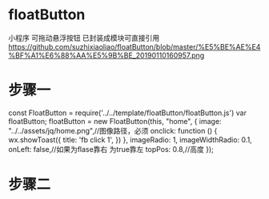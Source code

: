 # floatButton
小程序 可拖动悬浮按钮 已封装成模块可直接引用
https://github.com/suzhixiaoliao/floatButton/blob/master/%E5%BE%AE%E4%BF%A1%E6%88%AA%E5%9B%BE_20190110160957.png

# 步骤一
 const FloatButton = require('../../template/floatButton/floatButton.js')
 var floatButton;
     floatButton = new FloatButton(this, "home", {
       image: "../../assets/jq/home.png",//图像路径，必须
      onclick: function () {
       wx.showToast({
          title: 'fb click 1',
        })
     },
     imageRadio: 1,
     imageWidthRadio: 0.1,
       onLeft: false,//如果为flase靠右 为true靠左
       topPos: 0.8,//高度
    });
# 步骤二
<import src="../../template/floatButton/floatButton.wxml" />
<template is="floatButton" data="{{...home}}" />
# 步骤三@import '../../template/floatButton/floatButton.wxss';
